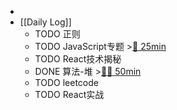 -
- [[Daily Log]]
	- TODO 正则
	- TODO JavaScript专题 >[🍅 25min](#agenda-pomo://?t=f-1686125166375-1500)
	- TODO React技术揭秘
	- DONE 算法-堆 >[🍅🍅 50min](#agenda-pomo://?t=f-1686115287913-1500%2Cf-1686120170717-1500)
	- TODO leetcode
	- TODO React实战